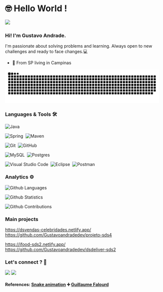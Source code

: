 <h1>🤓 Hello World ! </h1>

![](http://estruyf-github.azurewebsites.net/api/VisitorHit?user=Gustavobjj&repo=Gustavobjj&countColorcountColor)

### Hi! I'm Gustavo Andrade.
I'm passionate about solving problems and learning. Always open to new challenges and ready to face changes.💻

- 📍 From SP living in Campinas


![Snake animation](https://raw.githubusercontent.com/Platane/snk/output/github-contribution-grid-snake.svg)

### Languages & Tools 🛠

![Java](https://img.shields.io/badge/-Java-05122A?style=flat&logo=Java&logoColor=white)&nbsp;

![Spring](https://img.shields.io/badge/-Spring-05122A?style=flat&logo=spring&logoColor=white)&nbsp;
![Maven](https://img.shields.io/badge/-Maven-05122A?style=flat&logo=apache-maven&logoColor=white)&nbsp;

![Git](https://img.shields.io/badge/-Git-05122A?style=flat&logo=git)&nbsp;
![GitHub](https://img.shields.io/badge/-GitHub-05122A?style=flat&logo=github)&nbsp;

![MySQL](https://img.shields.io/badge/-MySQL-05122A?style=flat&logo=mysql&logoColor=white)&nbsp;
![Postgres](https://img.shields.io/badge/-Postgres-05122A?style=flat&logo=postgresql)&nbsp;

![Visual Studio Code](https://img.shields.io/badge/-Visual%20Studio%20Code-05122A?style=flat&logo=visual-studio-code&logoColor=007ACC)&nbsp;
![Eclipse](https://img.shields.io/badge/-Eclipse-05122A?style=flat&logo=eclipse&logoColor=007ACC)&nbsp;
![Postman](https://img.shields.io/badge/-Postman-05122A?style=flat&logo=postman)&nbsp;

### Analytics ⚙️

![Github Languages](https://github-readme-stats.vercel.app/api/top-langs/?username=Gustavoandradedev&layout=compact&count_private=true)

![Github Statistics](https://github-readme-stats.vercel.app/api/?username=Gustavoandradedev&count_private=true&show_icons=true)

![Github Contributions](https://github-readme-streak-stats.herokuapp.com/?user=Gustavoandradedev&hide_border=true)

### Main projects
https://dsvendas-celebridades.netlify.app/ <br/>
https://github.com/Gustavoandradedev/projeto-sds4

https://ifood-sds2.netlify.app/ <br/>
https://github.com/Gustavoandradedev/dsdeliver-sds2

### Let's connect ? 🤝

<p align="left">
	<a href="https://www.linkedin.com/in/gustavo-nascimento-andrade-5504aa201/"><img src="https://img.shields.io/badge/-gustavoandrade-0077B5?style=flat&logo=Linkedin&logoColor=white"/></a>
	<a href="https://www.instagram.com/gustavojiu/"><img src="https://img.shields.io/badge/-Instagram-C13584?style=flat&labelColor=C13584&logo=instagram&logoColor=white&link"/></a>
<p/>  

#### References: [Snake animation](https://github.com/Platane/snk) ➕ [Guillaume Falourd](https://dev.to/guifalourd/step-by-step-to-create-a-readme-for-your-github-profile-1i0g)
